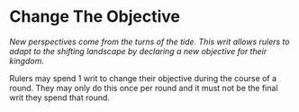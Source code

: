 # Change The Objective

*New perspectives come from the turns of the tide. This writ allows rulers to adapt to the shifting landscape by declaring a new objective for their kingdom.*

Rulers may spend 1 writ to change their objective during the course of a round. They may only do this once per round and it must not be the final writ they spend that round.
